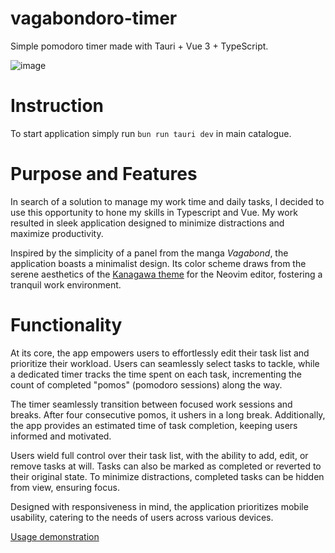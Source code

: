 # vagabondoro-timer
Simple pomodoro timer made with Tauri + Vue 3 + TypeScript.

![image](https://github.com/Sztakler/vagabondoro-timer/assets/58264262/b969f982-c58c-446e-b3c9-a498fd647f21)


# Instruction

To start application simply run `bun run tauri dev` in main catalogue.

# Purpose and Features
In search of a solution to manage my work time and daily tasks, I decided to use this opportunity to hone my skills in Typescript and Vue. My work resulted in sleek application designed to minimize distractions and maximize productivity.

Inspired by the simplicity of a panel from the manga _Vagabond_, the application boasts a minimalist design. Its color scheme draws from the serene aesthetics of the [Kanagawa theme](https://github.com/rebelot/kanagawa.nvim) for the Neovim editor, fostering a tranquil work environment.

# Functionality
At its core, the app empowers users to effortlessly edit their task list and prioritize their workload. Users can seamlessly select tasks to tackle, while a dedicated timer tracks the time spent on each task, incrementing the count of completed "pomos" (pomodoro sessions) along the way.

The timer seamlessly transition between focused work sessions and breaks. After four consecutive pomos, it ushers in a long break. Additionally, the app provides an estimated time of task completion, keeping users informed and motivated.

Users wield full control over their task list, with the ability to add, edit, or remove tasks at will. Tasks can also be marked as completed or reverted to their original state. To minimize distractions, completed tasks can be hidden from view, ensuring focus.

Designed with responsiveness in mind, the application prioritizes mobile usability, catering to the needs of users across various devices.

[Usage demonstration](https://github.com/Sztakler/vagabondoro-timer/assets/58264262/a517a769-bd31-4805-8321-cd5d19877faa)


